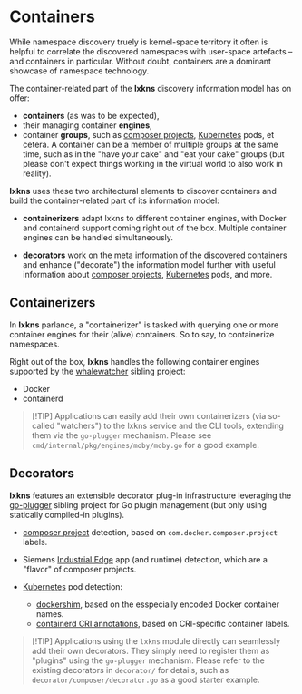 # Containers

While namespace discovery truely is kernel-space territory it often is helpful
to correlate the discovered namespaces with user-space artefacts – and
containers in particular. Without doubt, containers are a dominant showcase of
namespace technology.

The container-related part of the **lxkns** discovery information model has on
offer:

- **containers** (as was to be expected),
- their managing container **engines**,
- container **groups**, such as [composer
  projects](https://github.com/compose-spec/compose-spec),
  [Kubernetes](https://kubernetes.io) pods, et cetera. A container can be a
  member of multiple groups at the same time, such as in the "have your cake"
  and "eat your cake" groups (but please don't expect things working in the
  virtual world to also work in reality).

**lxkns** uses these two architectural elements to discover containers and build
the container-related part of its information model:

- **containerizers** adapt lxkns to different container engines, with Docker and
  containerd support coming right out of the box. Multiple container engines can
  be handled simultaneously.

- **decorators** work on the meta information of the discovered containers and
  enhance ("decorate") the information model further with useful information
  about [composer projects](https://github.com/compose-spec/compose-spec),
  [Kubernetes](https://kubernetes.io) pods, and more.

## Containerizers

In **lxkns** parlance, a "containerizer" is tasked with querying one or more
container engines for their (alive) containers. So to say, to containerize
namespaces.

Right out of the box, **lxkns** handles the following container engines
supported by the [whalewatcher](https://github.com/thediveo/whalewatcher)
sibling project:

- Docker
- containerd

> [!TIP] Applications can easily add their own containerizers (via so-called
> "watchers") to the lxkns service and the CLI tools, extending them via the
> `go-plugger` mechanism. Please see `cmd/internal/pkg/engines/moby/moby.go` for
> a good example.

## Decorators

**lxkns** features an extensible decorator plug-in infrastructure leveraging the
[go-plugger](https://github.com/thediveo/go-plugger) sibling project for Go
plugin management (but only using statically compiled-in plugins).

- [composer project](https://github.com/compose-spec/compose-spec) detection,
  based on `com.docker.composer.project` labels.

- Siemens [Industrial Edge](https://github.com/industrial-edge) app (and
  runtime) detection, which are a "flavor" of composer projects.

- [Kubernetes](https://kubernetes.io) pod detection:
  - [dockershim](https://github.com/kubernetes/kubernetes/tree/master/pkg/kubelet/dockershim),
    based on the esspecially encoded Docker container names.
  - [containerd CRI
    annotations](https://github.com/containerd/containerd/tree/main/pkg/cri),
    based on CRI-specific container labels.

> [!TIP] Applications using the `lxkns` module directly can seamlessly add their
> own decorators. They simply need to register them as "plugins" using the
> `go-plugger` mechanism. Please refer to the existing decorators in
> `decorator/` for details, such as `decorator/composer/decorator.go` as a good
> starter example.
